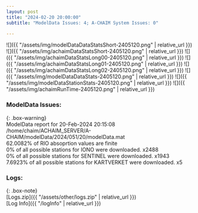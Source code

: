 ```yaml
---
layout: post
title: "2024-02-20 20:00:00"
subtitle: "ModelData Issues: 4; A-CHAIM System Issues: 0"

---
```


![]({{ "/assets/img/modelDataDataStatsShort-2405120.png" | relative_url }})
![]({{ "/assets/img/achaimDataStatsShort-2405120.png" | relative_url }})
![]({{ "/assets/img/achaimDataStatsLong00-2405120.png" | relative_url }})
![]({{ "/assets/img/achaimDataStatsLong01-2405120.png" | relative_url }})
![]({{ "/assets/img/achaimDataStatsLong02-2405120.png" | relative_url }})
![]({{ "/assets/img/modelDataDataStats-2405120.png" | relative_url }})
![]({{ "/assets/img/modelDataStationStats-2405120.png" | relative_url }})
![]({{ "/assets/img/achaimRunTime-2405120.png" | relative_url }})


### ModelData Issues:  
  
{: .box-warning}  
 ModelData report for 20-Feb-2024 20:15:08   
 /home/chaim/ACHAIM_SERVER/A-CHAIM/modelData/2024/051/20/modelData.mat   
 62.0082% of RIO absoprtion values are finite   
 0% of all possible stations for IONO were downloaded. x2488   
 0% of all possible stations for SENTINEL were downloaded. x1943   
 7.6923% of all possible stations for KARTVERKET were downloaded. x5   
  


### Logs:  
  
{: .box-note}  
[Logs.zip]({{ "/assets/other/logs.zip" | relative_url }})  
[Log Info]({{ "/logInfo" | relative_url }})  
